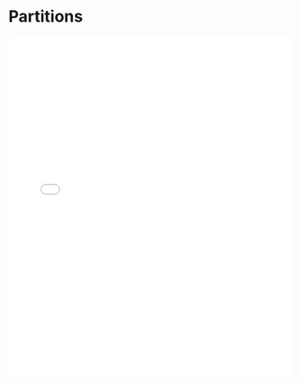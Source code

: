 # Partitions


<iframe
  src="../assets/pdf/openbook.pdf"
  width="100%"
  height="600px"
  style="border: none;"
></iframe>
